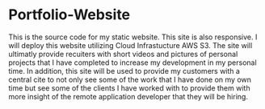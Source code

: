 # Portfolio-Website

This is the source code for my static website. This site is also responsive. I will deploy this website utilizing Cloud Infrastucture AWS S3. The site will ultimatly provide recuiters with short videos and pictures of personal projects that I have completed to increase my development in my personal time. In addition, this site will be used to provide my customers with a central cite to not only see some of the work that I have done on my own time but see some of the clients I have worked with to provide them with more insight of the remote application developer that they will be hiring.
